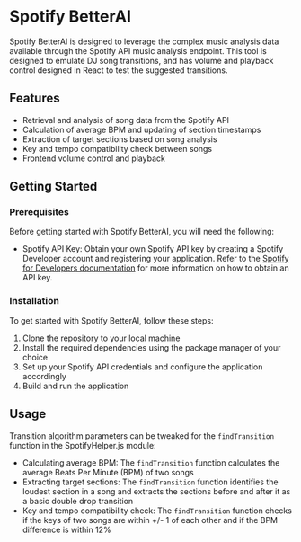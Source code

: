 # Spotify BetterAI

Spotify BetterAI is designed to leverage the complex music analysis data available through the Spotify API music analysis endpoint. This tool is designed to emulate DJ song transitions, and has volume and playback control designed in React to test the suggested transitions. 

## Features

- Retrieval and analysis of song data from the Spotify API
- Calculation of average BPM and updating of section timestamps
- Extraction of target sections based on song analysis
- Key and tempo compatibility check between songs
- Frontend volume control and playback

## Getting Started

### Prerequisites

Before getting started with Spotify BetterAI, you will need the following:

- Spotify API Key: Obtain your own Spotify API key by creating a Spotify Developer account and registering your application. Refer to the [Spotify for Developers documentation](https://developer.spotify.com/documentation/) for more information on how to obtain an API key.

### Installation

To get started with Spotify BetterAI, follow these steps:

1. Clone the repository to your local machine
2. Install the required dependencies using the package manager of your choice
3. Set up your Spotify API credentials and configure the application accordingly
4. Build and run the application

## Usage

Transition algorithm parameters can be tweaked for the `findTransition` function in the SpotifyHelper.js module:

- Calculating average BPM: The `findTransition` function calculates the average Beats Per Minute (BPM) of two songs
- Extracting target sections: The `findTransition` function identifies the loudest section in a song and extracts the sections before and after it as a basic double drop transition
- Key and tempo compatibility check: The `findTransition` function checks if the keys of two songs are within +/- 1 of each other and if the BPM difference is within 12%